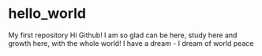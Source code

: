# hello_world
My first repository
Hi Github!
I am so glad can be here, study here and growth here, with the whole world!
I have a dream - I dream of world peace
